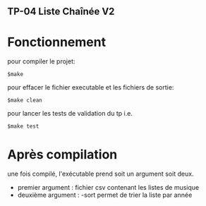## TP-04 Liste Chaînée V2

# Fonctionnement

pour compiler le projet:
```
$make
``` 

pour effacer le fichier executable et les fichiers de sortie:
```
$make clean
``` 

pour lancer les tests de validation du tp i.e. 
```
$make test
``` 

# Après compilation

une fois compilé, l'exécutable prend soit un argument soit deux. 
- premier argument : fichier csv contenant les listes de musique
- deuxième argument : -sort permet de trier la liste par année